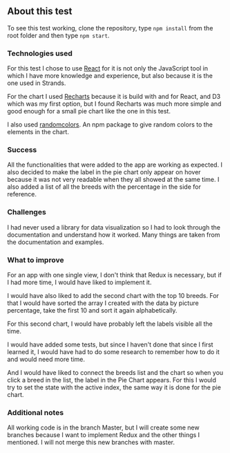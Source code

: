 ## About this test

To see this test working, clone the repository, type `npm install` from the root folder and then type `npm start`.

### Technologies used

For this test I chose to use [React](https://reactjs.org/) for it is not only the JavaScript tool in which I have more knowledge and experience, but also because it is the one used in Strands.

For the chart I used [Recharts](http://recharts.org/en-US/) because it is build with and for React, and D3 which was my first option, but  I found Recharts was much more simple and good enough for a small pie chart like the one in this test.

I also used [randomcolors](https://www.npmjs.com/package/randomcolor). An npm package to give random colors to the elements in the chart.

### Success

All the functionalities that were added to the app are working as expected. I also decided to make the label in the pie chart only appear on hover because it was not very readable when they all showed at the same time. I also added a list of all the breeds with the percentage in the side for reference.

### Challenges

I had never used a library for data visualization so I had to look through the documentation and understand how it worked. Many things are taken from the documentation and examples.

### What to improve

For an app with one single view, I don't think that Redux is necessary, but if I had more time, I would have liked to implement it.

I would have also liked to add the second chart with the top 10 breeds. For that I would have sorted the array I created with the data by picture percentage, take the first 10 and sort it again alphabetically.

For this second chart, I would have probably left the labels visible all the time.

I would have added some tests, but since I haven't done that since I first learned it, I would have had to do some research to remember how to do it and would need more time.

And I would have liked to connect the breeds list and the chart so when you click a breed in the list, the label in the Pie Chart appears. For this I would try to set the state with the active index, the same way it is done for the pie chart.

### Additional notes

All working code is in the branch Master, but I will create some new branches because I want to implement Redux and the other things I mentioned. I will not merge this new branches with master.
